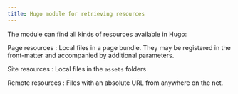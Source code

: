 ```yaml
---
title: Hugo module for retrieving resources
---
```


The module can find all kinds of resources available in Hugo:

Page resources
: Local files in a page bundle. They may be registered in the front-matter and accompanied by additional parameters.

Site resources
: Local files in the `assets` folders

Remote resources
: Files with an absolute URL from anywhere on the net.
